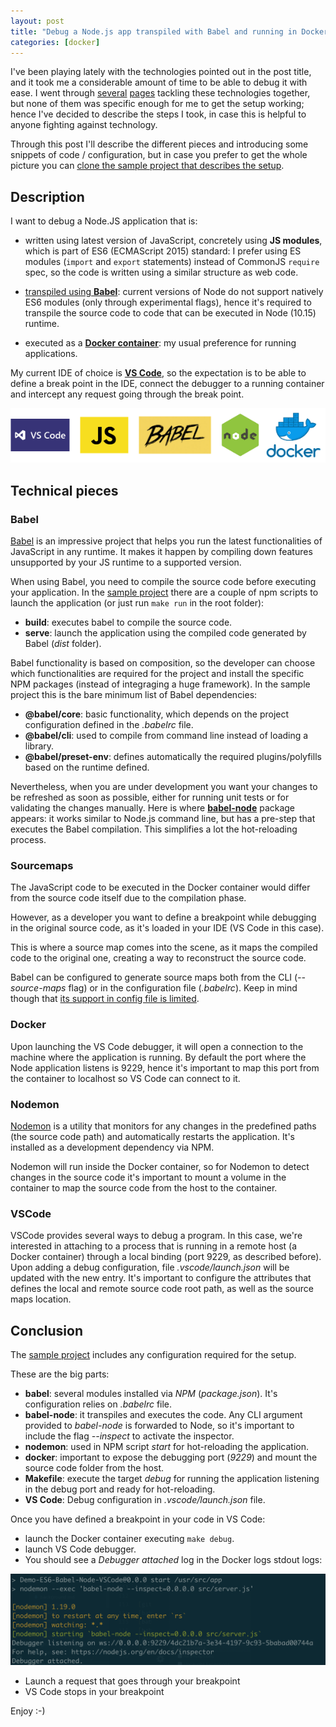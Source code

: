 ```yaml
---
layout: post
title: "Debug a Node.js app transpiled with Babel and running in Docker from VSCode"
categories: [docker]
---
```


I've been playing lately with the technologies pointed out in the post title, and it took me
a considerable amount of time to be able to debug it with ease. I went through
[several](https://michele.io/nodemon-babel-vscode/) [pages](https://github.com/Microsoft/vscode-recipes/issues/127)
tackling these technologies together, but none of them was specific enough for me to get the setup working;
hence I've decided to describe the steps I took, in case this is helpful to anyone fighting
against technology.

Through this post I'll describe the different pieces and introducing some snippets of code / configuration,
but in case you prefer to get the whole picture you can [clone the sample project that describes the setup][github-project].

## Description

I want to debug a Node.JS application that is:

- written using latest version of JavaScript, concretely using **JS modules**, which is part of ES6 (ECMAScript 2015) standard:
I prefer using ES modules (`import` and `export` statements) instead of CommonJS `require` spec, so the code is written
using a similar structure as web code.

- [transpiled using **Babel**][babel]: current versions of Node do not support natively ES6 modules (only through experimental
flags), hence it's required to transpile the source code to code that can be executed in Node (10.15) runtime.

- executed as a [**Docker container**][docker]: my usual preference for running applications.

My current IDE of choice is [**VS Code**][vs-code], so the expectation is to be able to define a break point in the IDE, connect the
debugger to a running container and intercept any request going through the break point.

![Several pieces moving around](/gfx/posts/es6-node-docker-vscode/global-picture.png)

## Technical pieces

### Babel

[Babel][babel] is an impressive project that helps you run the latest functionalities of JavaScript in any runtime. It makes
it happen by compiling down features unsupported by your JS runtime to a supported version.

When using Babel, you need to compile the source code before executing your application. In the [sample project][github-project]
there are a couple of npm scripts to launch the application (or just run `make run` in the root folder):

- **build**: executes babel to compile the source code.
- **serve**: launch the application using the compiled code generated by Babel (*dist* folder).

Babel functionality is based on composition, so the developer can choose which functionalities are required for the project
and install the specific NPM packages (instead of integraging a huge framework). In the sample project this is the bare minimum
list of Babel dependencies:

- **@babel/core**: basic functionality, which depends on the project configuration defined in the *.babelrc* file.
- **@babel/cli**: used to compile from command line instead of loading a library.
- **@babel/preset-env**: defines automatically the required plugins/polyfills based on the runtime defined.

Nevertheless, when you are under development you want your changes to be refreshed as soon as possible, either for running unit
tests or for validating the changes manually. Here is where [**babel-node**][babel-node] package appears: it works similar to
Node.js command line, but has a pre-step that executes the Babel compilation. This simplifies a lot the hot-reloading process.

### Sourcemaps

The JavaScript code to be executed in the Docker container would differ from the source code itself due to the compilation
phase.

However, as a developer you want to define a breakpoint while debugging in the original source code, as it's loaded in your
IDE (VS Code in this case).

This is where a source map comes into the scene, as it maps the compiled code to the original one, creating a way to
reconstruct the source code.

Babel can be configured to generate source maps both from the CLI (*--source-maps* flag) or in the configuration file (*.babelrc*).
Keep in mind though that [its support in config file is limited][babel-source-maps].

### Docker

Upon launching the VS Code debugger, it will open a connection to the machine where the application is running. By default the
port where the Node application listens is 9229, hence it's important to map this port from the container to localhost
so VS Code can connect to it.

### Nodemon

[Nodemon][nodemon] is a utility that monitors for any changes in the predefined paths (the source code path) and automatically
restarts the application. It's installed as a development dependency via NPM.

Nodemon will run inside the Docker container, so for Nodemon to detect changes in the source code it's important to mount
a volume in the container to map the source code from the host to the container.

### VSCode

VSCode provides several ways to debug a program. In this case, we're interested in attaching to a process that is running
in a remote host (a Docker container) through a local binding (port 9229, as described before).
Upon adding a debug configuration, file *.vscode/launch.json* will be updated with the new entry. It's important to configure
the attributes that defines the local and remote source code root path, as well as the source maps location.

## Conclusion

The [sample project][github-project] includes any configuration required for the setup.

These are the big parts:

- **babel**: several modules installed via *NPM* (*package.json*). It's configuration relies on *.babelrc* file.
- **babel-node**: it transpiles and executes the code. Any CLI argument provided to *babel-node* is forwarded to Node, so it's
important to include the flag *--inspect* to activate the inspector.
- **nodemon**: used in NPM script *start* for hot-reloading the application.
- **docker**: important to expose the debugging port (*9229*) and mount the source code folder from the host.
- **Makefile**: execute the target *debug* for running the application listening in the debug port and ready for hot-reloading.
- **VS Code**: Debug configuration in *.vscode/launch.json* file.

Once you have defined a breakpoint in your code in VS Code:

- launch the Docker container executing `make debug`.
- launch VS Code debugger.
- You should see a *Debugger attached* log in the Docker logs stdout logs:

![Debugger attached](/gfx/posts/es6-node-docker-vscode/debugger.png)

- Launch a request that goes through your breakpoint
- VS Code stops in your breakpoint

Enjoy :-)

[github-project]: https://github.com/juandebravo/setup-node-babel-docker-vscode
[babel]: https://babeljs.io/
[babel-node]: https://babeljs.io/docs/en/babel-node
[babel-source-maps]: https://github.com/babel/babel/issues/2484
[docker]: https://www.docker.com/
[nodemon]: https://nodemon.io/
[vs-code]: https://code.visualstudio.com/
